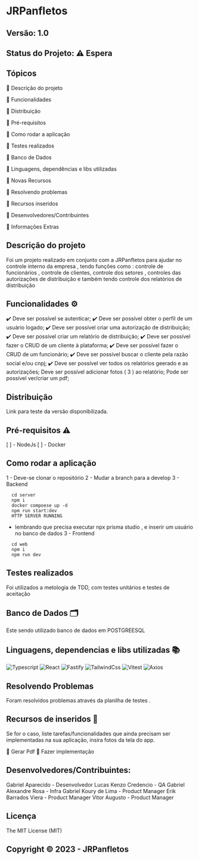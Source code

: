 # JRPanfletos
## Versão: 1.0 
## Status do Projeto: ⚠️ Espera

## Tópicos
🔹 Descrição do projeto 

🔹 Funcionalidades

🔹 Distribuição

🔹 Pré-requisitos

🔹 Como rodar a aplicação

🔹 Testes realizados

🔹 Banco de Dados

🔹 Linguagens, dependências e libs utilizadas

🔹 Novas Recursos

🔹 Resolvendo problemas

🔹 Recursos inseridos 

🔹 Desenvolvedores/Contribuintes

🔹 Informações Extras


## Descrição do projeto
Foi um projeto realizado em conjunto com a JRPanfletos para ajudar no controle interno da empresa , tendo funções como : controle de funcionários , controle de clientes, controle dos setores , controles das autorizações de distribuição e também tendo controle dos relatórios de distribuição

## Funcionalidades ⚙️

✔️ Deve ser possível se autenticar;
✔️ Deve ser possível obter o perfil de um usuário logado;
✔️ Deve ser possível criar uma autorização de distribuição;
✔️ Deve ser possível criar um relatório de distribuição;
✔️ Deve ser possível fazer o CRUD de um cliente à plataforma;
✔️ Deve ser possível fazer o CRUD de um funcionário;
✔️ Deve ser possível buscar o cliente pela razão social e/ou cnpj;
✔️ Deve ser possível ver todos os relatórios geerado e as autorizações;
Deve ser possível adicionar fotos ( 3 ) ao relatório;
Pode ser possível ver/criar um pdf;

## Distribuição
Link para teste da versão disponibilizada.

## Pré-requisitos ⚠️   

[ ] - NodeJs
[ ] - Docker

## Como rodar a aplicação 
1 - Deve-se clonar o repositório 
2 - Mudar a branch para a develop
3 - Backend
```
  cd server
  npm i
  docker compoese up -d
  npm run start:dev
  HTTP SERVER RUNNING
```
* lembrando que precisa executar npx prisma studio , e inserir um usuário no banco de dados
3 - Frontend
```
  cd web
  npm i
  npm run dev
```

## Testes realizados
Foi utilizados a metologia de TDD, com testes unitários e testes de aceitação

## Banco de Dados 🗂️
Este sendo utilizado banco de dados em POSTGREESQL

## Linguagens, dependencias e libs utilizadas 📚
![Typescript](https://shields.io/badge/TypeScript-3178C6?logo=TypeScript&logoColor=FFF&style=flat-square)
![React](https://img.shields.io/badge/-ReactJs-61DAFB?logo=react&logoColor=white&style=for-the-badge)
![Fastify](https://img.shields.io/badge/-Fastify-black?logo=fastify&logoColor=red&style=for-the-badge)
![TailwindCss](https://img.shields.io/badge/-TailwindCss-white?logo=tailwindcss&logoColor=blue&style=for-the-badge)
![Vitest](https://img.shields.io/badge/-Vitest-white?logo=vitest&logoColor=yellow&style=for-the-badge)
![Axios](https://img.shields.io/badge/-Axios-white?logo=axios&logoColor=red&style=for-the-badge)

## Resolvendo Problemas 
Foram resolvidos problemas através da planilha de testes .

## Recursos de inseridos 🧰
Se for o caso, liste tarefas/funcionalidades que ainda precisam ser implementadas na sua aplicação, insira fotos da tela do app.

📝 Gerar Pdf
📝 Fazer implementação

## Desenvolvedores/Contribuintes:
Gabriel Aparecido - Desenvolvedor
Lucas Kenzo Credencio - QA
Gabriel Alexandre Rosa - Infra
Gabriel Koury de Lima - Product Manager
Erik Barrados Viera - Product Manager
Vitor Augusto - Product Manager

## Licença
The MIT License (MIT)

## Copyright ©️ 2023 - JRPanfletos
